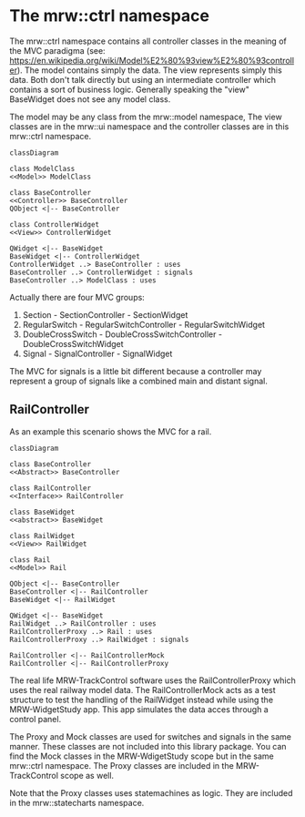 # The mrw::ctrl namespace

The mrw::ctrl namespace contains all controller classes in the meaning of the MVC paradigma (see: https://en.wikipedia.org/wiki/Model%E2%80%93view%E2%80%93controller). The model contains simply the data. The view represents simply this data. Both don't talk directly but using an intermediate controller which contains a sort of business logic. Generally speaking the "view" BaseWidget does not see any model class.

The model may be any class from the mrw::model namespace, The view classes are in the mrw::ui namespace and the controller classes are in this mrw::ctrl namespace.

```mermaid
classDiagram

class ModelClass
<<Model>> ModelClass

class BaseController
<<Controller>> BaseController
QObject <|-- BaseController

class ControllerWidget
<<View>> ControllerWidget

QWidget <|-- BaseWidget
BaseWidget <|-- ControllerWidget
ControllerWidget ..> BaseController : uses
BaseController ..> ControllerWidget : signals
BaseController ..> ModelClass : uses

```

Actually there are four MVC groups:
1. Section - SectionController - SectionWidget
2. RegularSwitch - RegularSwitchController - RegularSwitchWidget
3. DoubleCrossSwitch - DoubleCrossSwitchController - DoubleCrossSwitchWidget
4. Signal - SignalController - SignalWidget

The MVC for signals is a little bit different because a controller may represent a group of signals like a combined main and distant signal.

## RailController

As an example this scenario shows the MVC for a rail.

```mermaid
classDiagram

class BaseController
<<Abstract>> BaseController

class RailController
<<Interface>> RailController

class BaseWidget
<<abstract>> BaseWidget

class RailWidget
<<View>> RailWidget

class Rail
<<Model>> Rail

QObject <|-- BaseController
BaseController <|-- RailController
BaseWidget <|-- RailWidget

QWidget <|-- BaseWidget
RailWidget ..> RailController : uses
RailControllerProxy ..> Rail : uses
RailControllerProxy ..> RailWidget : signals

RailController <|-- RailControllerMock
RailController <|-- RailControllerProxy

```

The real life MRW-TrackControl software uses the RailControllerProxy which uses the real railway model data. The RailControllerMock acts as a test structure to test the handling of the RailWidget instead while using the MRW-WidgetStudy app. This app simulates the data acces through a control panel.

The Proxy and Mock classes are used for switches and signals in the same manner. These classes are not included into this library package. You can find the Mock classes in the MRW-WdigetStudy scope but in the same mrw::ctrl namespace. The Proxy classes are included in the MRW-TrackControl scope as well.

Note that the Proxy classes uses statemachines as logic. They are included in the mrw::statecharts namespace.